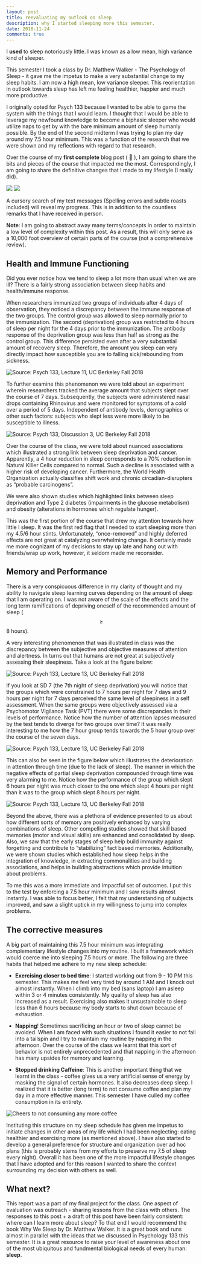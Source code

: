 ```yaml
---
layout: post
title: reevaluating my outlook on sleep
description: why I started sleeping more this semester. 
date: 2018-11-24
comments: true
---
```


I **used** to sleep notoriously little. I was known as a low mean, high variance kind of sleeper.

This semester I took a class by Dr. Matthew Walker - The Psychology of Sleep - it gave me the impetus to make a very substantial change to my sleep habits. I am now a high mean, low variance sleeper. This reorientation in outlook towards sleep has left me feeling healthier, happier and much more productive.

I originally opted for Psych 133 because I wanted to be able to game the system with the things that I would learn. I thought that I would be able to leverage my newfound knowledge to become a biphasic sleeper who would utilize naps to get by with the bare minimum amount of sleep humanly possible. By the end of the second midterm I was trying to plan my day around my 7.5 hour minimum. This was a function of the research that we were shown and my reflections with regard to that research.

Over the course of my **first complete** blog post ( 🎉 ), I am going to share the bits and pieces of the course that impacted me the most. Correspondingly, I am going to share the definitive changes that I made to my lifestyle (I really did).



![](https://d2mxuefqeaa7sj.cloudfront.net/s_DE685AEAD3F9C3EF9275041444228D05983C0A21050C41FBED8E1112C2839552_1543428718472_Screen+Shot+2018-11-28+at+10.06.35+AM.png)
![](https://d2mxuefqeaa7sj.cloudfront.net/s_DE685AEAD3F9C3EF9275041444228D05983C0A21050C41FBED8E1112C2839552_1543428718483_Screen+Shot+2018-11-28+at+10.05.38+AM.png)


A cursory search of my text messages (Spelling errors and subtle roasts included) will reveal my progress. This is in addition to the countless remarks that I have received in person.

**Note**: I am going to abstract away many terms/concepts in order to maintain a low level of complexity within this post. As a result, this will only serve as a 10,000 foot overview of certain parts of the course (not a comprehensive review).


## Health and Immune Functioning

Did you ever notice how we tend to sleep a lot more than usual when we are ill? There is a fairly strong association between sleep habits and health/immune response.

When researchers immunized two groups of individuals after 4 days of observation, they noticed a discrepancy between the immune response of the two groups. The control group was allowed to sleep normally prior to the immunization. The second (deprivation) group was restricted to 4 hours of sleep per night for the 4 days prior to the immunization. The antibody response of the deprivation group was less than half as strong as the control group. This difference persisted even after a very substantial amount of recovery sleep. Therefore, the amount you sleep can very directly impact how susceptible you are to falling sick/rebounding from sickness.


![Source: Psych 133, Lecture 11, UC Berkeley Fall 2018](https://d2mxuefqeaa7sj.cloudfront.net/s_DE685AEAD3F9C3EF9275041444228D05983C0A21050C41FBED8E1112C2839552_1543433837314_Screen+Shot+2018-11-28+at+11.37.02+AM.png)


To further examine this phenomenon we were told about an experiment wherein researchers tracked the average amount that subjects slept over the course of 7 days. Subsequently, the subjects were administered nasal drops containing Rhinovirus and were monitored for symptoms of a cold over a period of 5 days. Independent of antibody levels, demographics or other such factors: subjects who slept less were more likely to be susceptible to illness.


![Source: Psych 133, Discussion 3, UC Berkeley Fall 2018](https://d2mxuefqeaa7sj.cloudfront.net/s_DE685AEAD3F9C3EF9275041444228D05983C0A21050C41FBED8E1112C2839552_1543434819953_Screen+Shot+2018-11-28+at+11.49.44+AM.png)


Over the course of the class, we were told about nuanced associations which illustrated a strong link between sleep deprivation and cancer. Apparently, a 4 hour reduction in sleep corresponds to a 70% reduction in Natural Killer Cells compared to normal. Such a decline is associated with a higher risk of developing cancer. Furthermore, the World Health Organization actually classifies shift work and chronic circadian-disrupters as “probable carcinogens”.

We were also shown studies which highlighted links between sleep deprivation and Type 2 diabetes (impairments in the glucose metabolism) and obesity (alterations in hormones which regulate hunger).

This was the first portion of the course that drew my attention towards how little I sleep. It was the first red flag that I needed to start sleeping more than my 4.5/6 hour stints. Unfortunately, “once-removed” and highly deferred effects are not great at catalyzing overwhelming change. It certainly made me more cognizant of my decisions to stay up late and hang out with friends/wrap up work, however, it seldom made me reconsider.


## Memory and Performance

There is a very conspicuous difference in my clarity of thought and my ability to navigate steep learning curves depending on the amount of sleep that I am operating on. I was not aware of the scale of the effects and the long term ramifications of depriving oneself of the recommended amount of sleep ( $$\geq$$ 8 hours).

A very interesting phenomenon that was illustrated in class was the discrepancy between the subjective and objective measures of attention and alertness. In turns out that humans are not great at subjectively assessing their sleepiness. Take a look at the figure below:


![Source: Psych 133, Lecture 13, UC Berkeley Fall 2018](https://d2mxuefqeaa7sj.cloudfront.net/s_DE685AEAD3F9C3EF9275041444228D05983C0A21050C41FBED8E1112C2839552_1543609302666_Screen+Shot+2018-11-29+at+11.35.45+PM.png)


If you look at SD 7 (the 7th night of sleep deprivation) you will notice that the groups which were constrained to 7 hours per night for 7 days and 9 hours per night for 7 days perceived the same level of sleepiness in a self assessment. When the same groups were objectively assessed via a Psychomotor Vigilance Task (PVT) there were some discrepancies in their levels of performance. Notice how the number of attention lapses measured by the test tends to diverge for two groups over time? It was really interesting to me how the 7 hour group tends towards the 5 hour group over the course of the seven days.


![Source: Psych 133, Lecture 13, UC Berkeley Fall 2018](https://d2mxuefqeaa7sj.cloudfront.net/s_DE685AEAD3F9C3EF9275041444228D05983C0A21050C41FBED8E1112C2839552_1543609312123_Screen+Shot+2018-11-29+at+11.36.39+PM.png)


This can also be seen in the figure below which illustrates the deterioration in attention through time (due to the lack of sleep). The manner in which the negative effects of partial sleep deprivation compounded through time was very alarming to me. Notice how the performance of the group which slept 6 hours per night was much closer to the one which slept 4 hours per night than it was to the group which slept 8 hours per night.


![Source: Psych 133, Lecture 13, UC Berkeley Fall 2018](https://d2mxuefqeaa7sj.cloudfront.net/s_DE685AEAD3F9C3EF9275041444228D05983C0A21050C41FBED8E1112C2839552_1543609292820_Screen+Shot+2018-11-29+at+11.35.02+PM.png)


Beyond the above, there was a plethora of evidence presented to us about how different sorts of memory are positively enhanced by varying combinations of sleep. Other compelling studies showed that skill based memories (motor and visual skills) are enhanced and consolidated by sleep. Also, we saw that the early stages of sleep help build immunity against forgetting and contribute to “stabilizing” fact based memories. Additionally, we were shown studies which established how sleep helps in the integration of knowledge, in extracting commonalities and building associations, and helps in building abstractions which provide intuition about problems.

To me this was a more immediate and impactful set of outcomes. I put this to the test by enforcing a 7.5 hour minimum and I saw results almost instantly. I was able to focus better, I felt that my understanding of subjects improved, and saw a slight uptick in my willingness to jump into complex problems.  

## The corrective measures

A big part of maintaining this 7.5 hour minimum was integrating complementary lifestyle changes into my routine. I built a framework which would coerce me into sleeping 7.5 hours or more. The following are three habits that helped me adhere to my new sleep schedule:  


- **Exercising closer to bed time**: I started working out from 9 - 10 PM this semester. This makes me feel very tired by around 1 AM and I knock out almost instantly. When I climb into my bed (sans laptop) I am asleep within 3 or 4 minutes consistently. My quality of sleep has also increased as a result. Exercising also makes it unsustainable to sleep less than 6 hours because my body starts to shut down because of exhaustion.


- **Napping**! Sometimes sacrificing an hour or two of sleep cannot be avoided. When I am faced with such situations I found it easier to not fall into a tailspin and I try to maintain my routine by napping in the afternoon. Over the course of the class we learnt that this sort of behavior is not entirely unprecedented and that napping in the afternoon has many upsides for memory and learning.


- **Stopped drinking Caffeine**: This is another important thing that we learnt in the class - coffee gives us a very artificial sense of energy by masking the signal of certain hormones. It also decreases deep sleep. I realized that it is better (long term) to not consume coffee and plan my day in a more effective manner. This semester I have culled my coffee consumption in its entirety.


![Cheers to not consuming any more coffee](http://media.giphy.com/media/13dp24aR1KLitG/giphy.gif)


Instituting this structure on my sleep schedule has given me impetus to initiate changes in other areas of my life which I had been neglecting: eating healthier and exercising more (as mentioned above). I have also started to develop a general preference for structure and organization over ad hoc plans (this is probably stems from my efforts to preserve my 7.5 of sleep every night). Overall it has been one of the more impactful lifestyle changes that I have adopted and for this reason I wanted to share the context surrounding my decision with others as well.

## What next?

This report was a part of my final project for the class. One aspect of evaluation was outreach - sharing lessons from the class with others. The responses to this post + a draft of this post have been fairly consistent: where can I learn more about sleep? To that end I would recommend the book Why We Sleep by Dr. Matthew Walker. It is a great book and runs almost in parallel with the ideas that we discussed in Psychology 133 this semester. It is a great resource to raise your level of awareness about one of the most ubiquitous and fundmental biological needs of every human: **sleep**.
